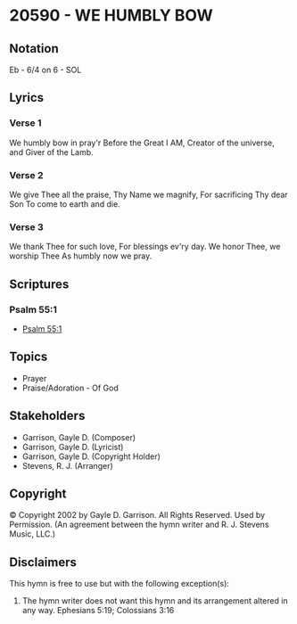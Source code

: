 # 20590 - WE HUMBLY BOW

## Notation

Eb - 6/4 on 6 - SOL

## Lyrics

### Verse 1

We humbly bow in pray'r Before the Great I AM, Creator of the universe, and Giver of the Lamb.

### Verse 2

We give Thee all the praise, Thy Name we magnify, For sacrificing Thy dear Son To come to earth and die.

### Verse 3

We thank Thee for such love, For blessings ev'ry day. We honor Thee, we worship Thee As humbly now we pray.


## Scriptures

### Psalm 55:1

- [Psalm 55:1](https://www.biblegateway.com/passage/?search=Psalm%2055%3A1)


## Topics

- Prayer
- Praise/Adoration - Of God

## Stakeholders

- Garrison, Gayle D. (Composer)
- Garrison, Gayle D. (Lyricist)
- Garrison, Gayle D. (Copyright Holder)
- Stevens, R. J. (Arranger)

## Copyright

© Copyright 2002 by Gayle D. Garrison.  All Rights Reserved. Used by Permission.
(An agreement between the hymn writer and R. J. Stevens Music, LLC.)

## Disclaimers

This hymn is free to use but with the following exception(s):
1. The hymn writer does not want this hymn and its arrangement altered in any way.
Ephesians 5:19; Colossians 3:16

